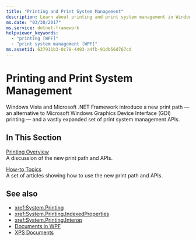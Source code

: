 ```yaml
---
title: "Printing and Print System Management"
description: Learn about printing and print system management in Windows Presentation Foundation (WPF).
ms.date: "03/30/2017"
ms.service: dotnet-framework
helpviewer_keywords: 
  - "printing [WPF]"
  - "print system management [WPF]"
ms.assetid: 637911b3-0c78-4493-a4fb-91db56d767cd
---
```

# Printing and Print System Management

Windows Vista and Microsoft .NET Framework introduce a new print path — an alternative to Microsoft Windows Graphics Device Interface (GDI) printing — and a vastly expanded set of print system management APIs.  
  
## In This Section  

 [Printing Overview](printing-overview.md)  
 A discussion of the new print path and APIs.  
  
 [How-to Topics](printing-how-to-topics.md)  
 A set of articles showing how to use the new print path and APIs.  
  
## See also

- <xref:System.Printing>
- <xref:System.Printing.IndexedProperties>
- <xref:System.Printing.Interop>
- [Documents in WPF](documents-in-wpf.md)
- [XPS Documents](/windows/desktop/printdocs/documents)
